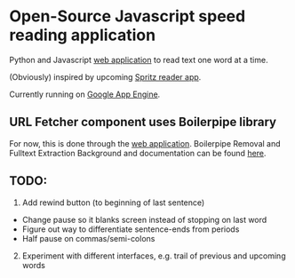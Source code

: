 # Open-Source Javascript speed reading application

Python and Javascript [web application](http://reader-app.appspot.com/) to read text one word at a time.

(Obviously) inspired by upcoming [Spritz reader app](http://www.spritzinc.com/).

Currently running on [Google App Engine](http://reader-app.appspot.com/).

## URL Fetcher component uses Boilerpipe library

For now, this is done through the [web application](http://boilerpipe-web.appspot.com/).
Boilerpipe Removal and Fulltext Extraction
Background and documentation can be found [here](http://www.kohlschutter.com/).

## TODO:
1. Add rewind button (to beginning of last sentence)
 - Change pause so it blanks screen instead of stopping on last word
 - Figure out way to differentiate sentence-ends from periods
 - Half pause on commas/semi-colons
2. Experiment with different interfaces, e.g. trail of previous and upcoming words
